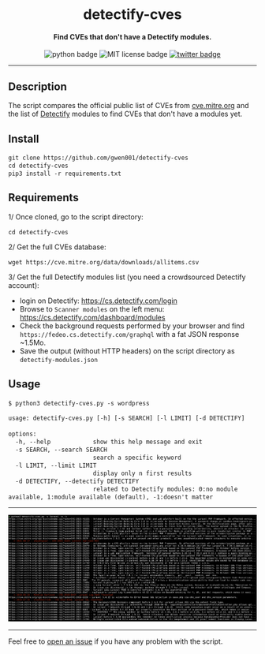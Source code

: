 <h1 align="center">detectify-cves</h1>

<h4 align="center">Find CVEs that don't have a Detectify modules.</h4>

<p align="center">
    <img src="https://img.shields.io/badge/python-v3-blue" alt="python badge">
    <img src="https://img.shields.io/badge/license-MIT-green" alt="MIT license badge">
    <a href="https://twitter.com/intent/tweet?text=https%3a%2f%2fgithub.com%2fgwen001%2fcsp-analyzer%2f" target="_blank"><img src="https://img.shields.io/twitter/url?style=social&url=https%3A%2F%2Fgithub.com%2Fgwen001%2Fcsp-analyzer" alt="twitter badge"></a>
</p>

<!-- <p align="center">
    <img src="https://img.shields.io/github/stars/gwen001/csp-analyzer?style=social" alt="github stars badge">
    <img src="https://img.shields.io/github/watchers/gwen001/csp-analyzer?style=social" alt="github watchers badge">
    <img src="https://img.shields.io/github/forks/gwen001/csp-analyzer?style=social" alt="github forks badge">
</p> -->

---

## Description

The script compares the official public list of CVEs from [cve.mitre.org](https://cve.mitre.org/) and the list of [Detectify](https://detectify.com/) modules to find CVEs that don't have a modules yet.

## Install

```
git clone https://github.com/gwen001/detectify-cves
cd detectify-cves
pip3 install -r requirements.txt
```

## Requirements

1/ Once cloned, go to the script directory:
```
cd detectify-cves
```

2/ Get the full CVEs database:
````
wget https://cve.mitre.org/data/downloads/allitems.csv
````

3/ Get the full Detectify modules list (you need a crowdsourced Detectify account):  
  - login on Detectify: https://cs.detectify.com/login  
  - Browse to `Scanner modules` on the left menu: https://cs.detectify.com/dashboard/modules
  - Check the background requests performed by your browser and find `https://fedeo.cs.detectify.com/graphql` with a fat JSON response ~1.5Mo.
  - Save the output (without HTTP headers) on the script directory as `detectify-modules.json`

## Usage

```
$ python3 detectify-cves.py -s wordpress
```

```
usage: detectify-cves.py [-h] [-s SEARCH] [-l LIMIT] [-d DETECTIFY]

options:
  -h, --help            show this help message and exit
  -s SEARCH, --search SEARCH
                        search a specific keyword
  -l LIMIT, --limit LIMIT
                        display only n first results
  -d DETECTIFY, --detectify DETECTIFY
                        related to Detectify modules: 0:no module available, 1:module available (default), -1:doesn't matter
```

---

<img src="https://raw.githubusercontent.com/gwen001/detectify-cves/main/preview.png" />

---

Feel free to [open an issue](/../../issues/) if you have any problem with the script.  

